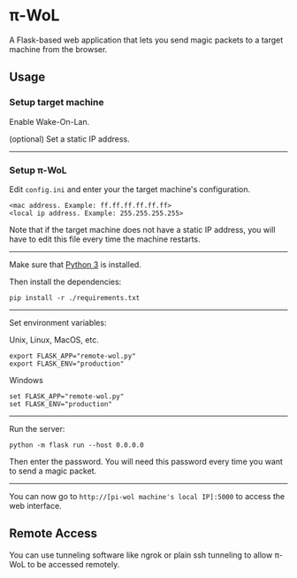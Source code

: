 # π-WoL

A Flask-based web application that lets you send magic packets to a target machine from the browser.

## Usage

### Setup target machine

Enable Wake-On-Lan.

(optional) Set a static IP address.

---

### Setup π-WoL

Edit `config.ini` and enter your the target machine's configuration.

```
<mac address. Example: ff.ff.ff.ff.ff.ff>
<local ip address. Example: 255.255.255.255>
```

Note that if the target machine does not have a static IP address, you will have to edit this file every time the machine restarts.

---

Make sure that [Python 3](https://www.python.org/) is installed.

Then install the dependencies:

```
pip install -r ./requirements.txt
```

---

Set environment variables:

Unix, Linux, MacOS, etc.

```
export FLASK_APP="remote-wol.py"
export FLASK_ENV="production"
```

Windows

```
set FLASK_APP="remote-wol.py"
set FLASK_ENV="production"
```

---

Run the server:

```
python -m flask run --host 0.0.0.0
```

Then enter the password. You will need this password every time you want to send a magic packet.

---

You can now go to `http://[pi-wol machine's local IP]:5000` to access the web interface.

## Remote Access

You can use tunneling software like ngrok or plain ssh tunneling to allow π-WoL to be accessed remotely.
